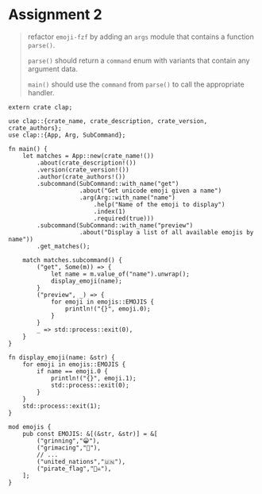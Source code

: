 # Assignment 2

> refactor `emoji-fzf` by adding an `args` module that contains a function
> `parse()`.
>
> `parse()` should return a `command` enum with variants that contain any
> argument data.
>
> `main()` should use the `command` from `parse()` to call the appropriate
> handler.

```rust,editable
extern crate clap;

use clap::{crate_name, crate_description, crate_version, crate_authors};
use clap::{App, Arg, SubCommand};

fn main() {
    let matches = App::new(crate_name!())
        .about(crate_description!())
        .version(crate_version!())
        .author(crate_authors!())
        .subcommand(SubCommand::with_name("get")
                    .about("Get unicode emoji given a name")
                    .arg(Arg::with_name("name")
                        .help("Name of the emoji to display")
                        .index(1)
                        .required(true)))
        .subcommand(SubCommand::with_name("preview")
                    .about("Display a list of all available emojis by name"))
        .get_matches();

    match matches.subcommand() {
        ("get", Some(m)) => {
            let name = m.value_of("name").unwrap();
            display_emoji(name);
        }
        ("preview", _) => {
            for emoji in emojis::EMOJIS {
                println!("{}", emoji.0);
            }
        }
        _ => std::process::exit(0),
    }
}

fn display_emoji(name: &str) {
    for emoji in emojis::EMOJIS {
        if name == emoji.0 {
            println!("{}", emoji.1);
            std::process::exit(0);
        }
    }
    std::process::exit(1);
}

mod emojis {
    pub const EMOJIS: &[(&str, &str)] = &[
        ("grinning","😀"),
        ("grimacing","😬"),
        // ...
        ("united_nations","🇺🇳"),
        ("pirate_flag","🏴‍☠️"),
    ];
}
```
